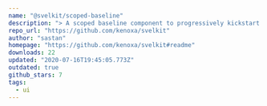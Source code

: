 ```yaml
---
name: "@svelkit/scoped-baseline"
description: "> A scoped baseline component to progressively kickstart an elegant, consistent, and simple baseline to build upon."
repo_url: "https://github.com/kenoxa/svelkit"
author: "sastan"
homepage: "https://github.com/kenoxa/svelkit#readme"
downloads: 22
updated: "2020-07-16T19:45:05.773Z"
outdated: true
github_stars: 7
tags: 
  - ui
---
```

